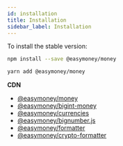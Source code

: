 ```yaml
---
id: installation
title: Installation
sidebar_label: Installation
---
```


To install the stable version:

```bash
npm install --save @easymoney/money
```

```bash
yarn add @easymoney/money
```


**CDN**

 - [@easymoney/money](https://unpkg.com/@easymoney/money)
 - [@easymoney/bigint-money](https://unpkg.com/@easymoney/bigint-money)
 - [@easymoney/currencies](https://unpkg.com/@easymoney/currencies)
 - [@easymoney/bignumber.js](https://unpkg.com/@easymoney/bignumber.js)
 - [@easymoney/formatter](https://unpkg.com/@easymoney/formatter)
 - [@easymoney/crypto-formatter](https://unpkg.com/@easymoney/crypto-formatter)
